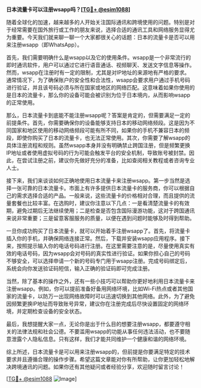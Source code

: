 **日本流量卡可以注册wsapp吗？[[TG💪+ @esim1088](https://t.me/s/esim1088)]**

随着全球化的加速，越来越多的人开始关注国际通讯和跨境使用的问题。特别是对于经常需要在国外旅行或工作的朋友来说，选择合适的通讯工具和网络服务显得尤为重要。今天我们就来聊一聊一个大家都很关心的话题：日本的流量卡是否可以用来注册wsapp（即WhatsApp）。

首先，我们需要明确什么是wsapp以及它的使用条件。wsapp是一个非常流行的即时通讯软件，用户可以通过它进行语音通话、视频聊天、发送文字信息等操作。然而，wsapp在注册时有一定的限制，尤其是对IP地址的来源地有严格的要求。通常情况下，为了确保账户的安全性和合法性，wsapp会要求用户通过手机号码进行验证，并且该号码必须与所在国家或地区的网络匹配。这意味着如果你使用的是日本的流量卡，那么你的设备可能会被识别为位于日本境内，从而影响wsapp的正常使用。

那么，日本流量卡到底能不能注册wsapp呢？答案是肯定的，但需要满足一定的前提条件。首先，你需要确保你的设备能够支持日本的移动网络频段。这是因为不同国家和地区使用的移动网络频段可能有所不同，如果你的手机不兼容日本的频段，即使你购买了日本的流量卡，也无法正常使用。其次，你需要了解wsapp的具体注册流程和规则。虽然wsapp本身并没有明确禁止跨国注册，但是频繁更换IP地址或者使用虚拟号码的行为可能会触发平台的安全机制，导致账号被封禁。因此，在尝试注册之前，建议你先做好充分的准备，比如查阅相关教程或者咨询专业人士。

接下来，我们来谈谈如何正确地使用日本流量卡来注册wsapp。第一步当然是选择一张可靠的日本流量卡。市面上有许多提供日本流量卡的服务商，你可以根据自己的需求选择合适的产品。一般来说，这些流量卡的价格相对合理，而且提供的流量套餐也比较丰富。在选购时，建议你注意以下几点：一是看清楚流量卡的有效期，避免过期后无法继续使用；二是检查是否包含国际漫游功能，这对于跨国通讯来说非常重要；三是留意客服服务的质量，以便在遇到问题时能够及时得到帮助。

一旦你成功购买了日本流量卡，就可以开始着手注册wsapp了。首先，将流量卡插入你的手机，并确保网络连接正常。然后，下载并安装wsapp应用程序。接下来，按照提示输入你的电话号码进行注册。在这里需要注意的是，尽量使用真实有效的电话号码，因为wsapp会对号码的真实性进行验证。如果你担心自己的号码不够安全，可以选择申请一个新的号码专门用于wsapp注册。完成号码绑定后，系统会向你发送验证码短信，输入正确的验证码即可完成注册。

当然，除了基本的操作之外，还有一些小技巧可以帮助你更好地利用日本流量卡来注册wsapp。例如，你可以提前准备好备用网络环境，比如Wi-Fi热点或者其他国家的流量卡，以防万一出现网络故障时可以迅速切换到其他网络。此外，为了避免因频繁更换IP地址而导致账号异常，建议你在注册完成后尽快设置固定的网络环境，并定期检查设备的安全状态。

最后，我想提醒大家一点，无论你是出于什么目的想要注册wsapp，都要遵守相关的法律法规和社会公德。不要滥用wsapp的功能从事任何违法活动，也不要随意泄露个人隐私信息。只有这样，我们才能共同维护一个健康和谐的网络环境。

综上所述，日本流量卡是可以用来注册wsapp的，但前提是你要满足特定的技术要求并且遵循合理的操作步骤。希望这篇文章能对你有所帮助，让你更加轻松地解决跨境通讯的问题。如果你还有其他疑问或者经验分享，欢迎随时留言讨论！

[[TG💪+ @esim1088](https://t.me/s/esim1088) ![Image](https://i.postimg.cc/4NQfJmqS/Snipaste-2025-05-13-00-14-12.png)]